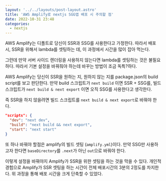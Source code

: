 ```yaml
---
layout: '../../layouts/post-layout.astro'
title: 'AWS Amplify로 nextjs SGG앱 배포 시 주의할 점'
date: 2022-10-31 23:48
categories:
  - nextjs
---
```


AWS Amplify는 디폴트로 당신이 SSR과 SSG를 사용한다고 가정한다. 따라서 배포 시, SSR을 위해서 lambda를 셋팅하는 데, 이 과정에서 시간을 많이 잡아 먹는다.

그런데 만약 서버 사이드 렌더링을 사용하지 않는다면 lambda를 셋팅하는 것은 불필요하다. 따라서 기본 설정을 바꿔줘야 하는데 바꾸는 방법이 조금 독특?하다.

AWS Amplify는 당신이 SSR을 원하는 지, 원하지 않는 지를 package.json의 build script를 보고 판단한다. 만약 build 스크립트가 `next build` 이면 SSR + SSG를, 빌드 스크립트가 `next build & next export` 이면 오직 SSG를 사용한다고 생각한다.

즉 SSR을 하지 않을려면 빌드 스크립트를 `next build & next export`로 바꿔야 한다.

```json
"scripts": {
  "dev": "next dev",
  "build": "next build && next export",
  "start": "next start"
}
```

또 하나 바꿔야 할점은 amplify의 빌드 셋팅 (`amplify.yml`)이다. 만약 SSG만 사용하고자 한다면 `baseDirectory`를 `.next`가 아닌 `out`으로 바꿔야 한다.

이렇게 설정을 바꿔야지 Amplify가 SSR을 위한 셋팅을 하는 것을 막을 수 있다. 개인적 경험으로 Amplify가 SSR 셋팅을 하는 시간이 전체 배포시간의 3분의 2정도를 차지한다. 위 과정을 통해 배포 시간을 크게 단축할 수 있었다.
